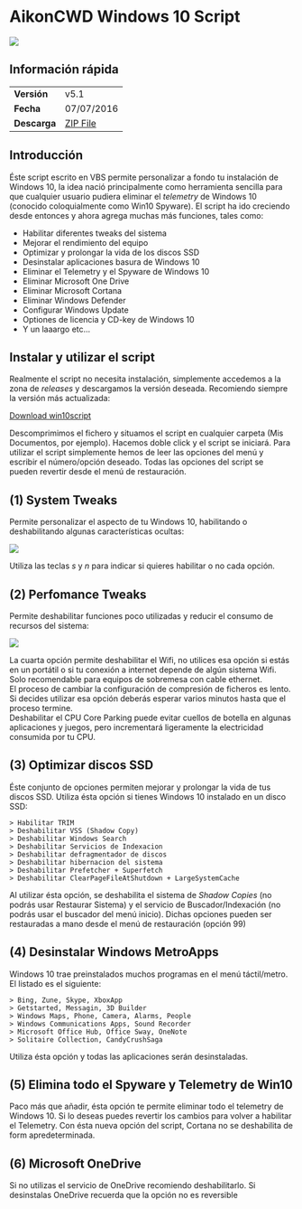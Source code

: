 # AikonCWD Windows 10 Script

![](http://i.imgur.com/WUAw09U.png)

## Información rápida
|||
|---|---|
|**Versión**|v5.1|
|**Fecha**|07/07/2016|
|**Descarga**|[ZIP File](www.google.es)|

## Introducción

Éste script escrito en VBS permite personalizar a fondo tu instalación de Windows 10, la idea nació principalmente como herramienta sencilla para que cualquier usuario pudiera eliminar el *telemetry* de Windows 10 (conocido coloquialmente como Win10 Spyware). El script ha ido creciendo desde entonces y ahora agrega muchas más funciones, tales como:

- Habilitar diferentes tweaks del sistema
- Mejorar el rendimiento del equipo
- Optimizar y prolongar la vida de los discos SSD
- Desinstalar aplicaciones basura de Windows 10
- Eliminar el Telemetry y el Spyware de Windows 10
- Eliminar Microsoft One Drive
- Eliminar Microsoft Cortana
- Eliminar Windows Defender
- Configurar Windows Update
- Optiones de licencia y CD-key de Windows 10
- Y un laaargo etc...

## Instalar y utilizar el script

Realmente el script no necesita instalación, simplemente accedemos a la zona de *releases* y descargamos la versión deseada. Recomiendo siempre la versión más actualizada:

[Download win10script](https://github.com/aikoncwd/win10script/tree/master/releases)

Descomprimimos el fichero y situamos el script en cualquier carpeta (Mis Documentos, por ejemplo). Hacemos doble click y el script se iniciará. Para utilizar el script simplemente hemos de leer las opciones del menú y escribir el número/opción deseado. Todas las opciones del script se pueden revertir desde el menú de restauración.

## (1) System Tweaks

Permite personalizar el aspecto de tu Windows 10, habilitando o deshabilitando algunas características ocultas:

![](http://i.imgur.com/vclpm3y.png)

Utiliza las teclas *s* y *n* para indicar si quieres habilitar o no cada opción.

## (2) Perfomance Tweaks

Permite deshabilitar funciones poco utilizadas y reducir el consumo de recursos del sistema:

![](http://i.imgur.com/eQvUyHp.png)

La cuarta opción permite deshabilitar el Wifi, no utilices esa opción si estás en un portátil o si tu conexión a internet depende de algún sistema Wifi. Solo recomendable para equipos de sobremesa con cable ethernet.  
El proceso de cambiar la configuración de compresión de ficheros es lento. Si decides utilizar esa opción deberás esperar varios minutos hasta que el proceso termine.  
Deshabilitar el CPU Core Parking puede evitar cuellos de botella en algunas aplicaciones y juegos, pero incrementará ligeramente la electricidad consumida por tu CPU.

## (3) Optimizar discos SSD

Éste conjunto de opciones permiten mejorar y prolongar la vida de tus discos SSD. Utiliza ésta opción si tienes Windows 10 instalado en un disco SSD:

    > Habilitar TRIM
    > Deshabilitar VSS (Shadow Copy)
    > Deshabilitar Windows Search
    > Deshabilitar Servicios de Indexacion
    > Deshabilitar defragmentador de discos
    > Deshabilitar hibernacion del sistema 
    > Deshabilitar Prefetcher + Superfetch
    > Deshabilitar ClearPageFileAtShutdown + LargeSystemCache

Al utilizar ésta opción, se deshabilita el sistema de *Shadow Copies* (no podrás usar Restaurar Sistema) y el servicio de Buscador/Indexación (no podrás usar el buscador del menú inicio). Dichas opciones pueden ser restauradas a mano desde el menú de restauración (opción 99)

## (4) Desinstalar Windows MetroApps

Windows 10 trae preinstalados muchos programas en el menú táctil/metro. El listado es el siguiente:

    > Bing, Zune, Skype, XboxApp
    > Getstarted, Messagin, 3D Builder
    > Windows Maps, Phone, Camera, Alarms, People
    > Windows Communications Apps, Sound Recorder
    > Microsoft Office Hub, Office Sway, OneNote
    > Solitaire Collection, CandyCrushSaga

Utiliza ésta opción y todas las aplicaciones serán desinstaladas.

## (5) Elimina todo el Spyware y Telemetry de Win10

Paco más que añadir, ésta opción te permite eliminar todo el telemetry de Windows 10. Si lo deseas puedes revertir los cambios para volver a habilitar el Telemetry. Con ésta nueva opción del script, Cortana no se deshabilita de form apredeterminada.

## (6) Microsoft OneDrive

Si no utilizas el servicio de OneDrive recomiendo deshabilitarlo. Si desinstalas OneDrive recuerda que la opción no es reversible
